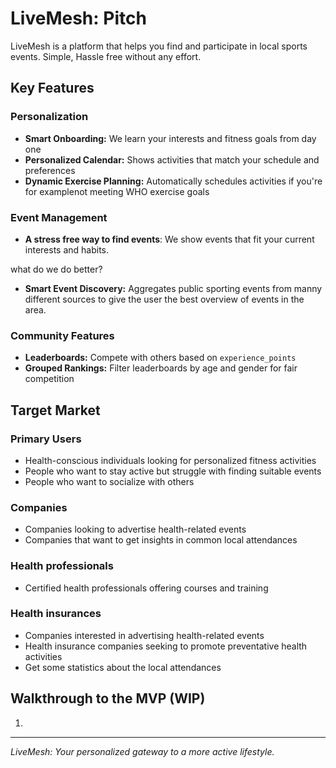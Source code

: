 # LiveMesh: Pitch

LiveMesh is a platform that helps you find and participate in local sports events. Simple, Hassle free without any effort.

## Key Features

### Personalization

- **Smart Onboarding:** We learn your interests and fitness goals from day one
- **Personalized Calendar:** Shows activities that match your schedule and preferences
- **Dynamic Exercise Planning:** Automatically schedules activities if you're for examplenot meeting WHO exercise goals

### Event Management

- **A stress free way to find events**: We show events that fit your current interests and habits.

what do we do better?

- **Smart Event Discovery:** Aggregates public sporting events from manny different sources to give the user the best overview of events in the area.

### Community Features

- **Leaderboards:** Compete with others based on `experience_points`
- **Grouped Rankings:** Filter leaderboards by age and gender for fair competition

## Target Market

### Primary Users

- Health-conscious individuals looking for personalized fitness activities
- People who want to stay active but struggle with finding suitable events
- People who want to socialize with others

### Companies

- Companies looking to advertise health-related events
- Companies that want to get insights in common local attendances

### Health professionals

- Certified health professionals offering courses and training

### Health insurances

- Companies interested in advertising health-related events
- Health insurance companies seeking to promote preventative health activities
- Get some statistics about the local attendances

## Walkthrough to the MVP (WIP)

1.

---

_LiveMesh: Your personalized gateway to a more active lifestyle._
